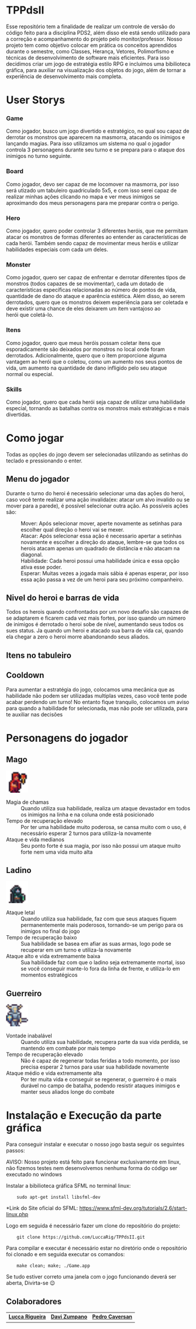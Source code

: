 
# TPPdsII
Esse repositório tem a finalidade de realizar um controle de versão do código feito para a disciplina PDS2, além disso ele está sendo utilizado para a correção e acompanhamento do projeto pelo monitor/professor. Nosso projeto tem como objetivo colocar em prática os conceitos aprendidos durante o semestre, como Classes, Herança, Vetores, Polimorfismo e técnicas de desenvolvimento de software mais eficientes. Para isso decidimos criar um jogo de estratégia estilo RPG e incluimos uma bibilioteca gráfica, para auxiliar na visualização dos objetos do jogo, além de tornar a experiência de desenvolvimento mais completa.

# User Storys

### Game

Como jogador, busco um jogo divertido e estratégico, no qual sou capaz de derrotar os monstros que aparecem na masmorra, atacando os inimigos e lançando magias. Para isso utilizamos um sistema no qual o jogador controla 3 personagens durante seu turno e se prepara para o ataque dos inimigos no turno seguinte.

### Board

Como jogador, devo ser capaz de me locomover na masmorra, por isso será utizado um tabuleiro quadriculado 5x5, e com isso serei capaz de realizar minhas ações clicando no mapa e ver meus inimigos se aproximando dos meus personagens para me preparar contra o perigo. 

### Hero

Como jogador, quero poder controlar 3 diferentes heróis, que me permitam atacar os monstros de formas diferentes ao entender as características de cada herói. Também sendo capaz de movimentar meus heróis e utilizar habilidades especiais com cada um deles.

### Monster

Como jogador, quero ser capaz de enfrentar e derrotar diferentes tipos de monstros (todos capazes de se movimentar), cada um dotado de características específicas relacionadas ao número de pontos de vida, quantidade de dano do ataque e aparência estética. Além disso, ao serem derrotados, quero que os monstros deixem experiência para ser coletada e deve existir uma chance de eles deixarem um item vantajoso ao herói que coletá-lo.

### Itens

Como jogador, quero que meus heróis possam coletar itens que esporadicamente são deixados por monstros no local onde foram derrotados. Adicionalmente, quero que o item proporcione alguma vantagem ao herói que o coletou, como um aumento nos seus pontos de vida, um aumento na quantidade de dano infligido pelo seu ataque normal ou especial.

### Skills

Como jogador, quero que cada herói seja capaz de utilizar uma habilidade especial, tornando as batalhas contra os monstros mais estratégicas e mais divertidas.

# Como jogar

Todas as opções do jogo devem ser selecionadas utilizando as setinhas do teclado e pressionando o enter.

## Menu do jogador

Durante o turno do heroi é necessário selecionar uma das ações do heroi, caso você tente realizar uma ação invalida(ex: atacar um alvo invalido ou se mover para a parede), é possível selecionar outra ação. As possíveis ações são:
<dl>
    <dd>Mover: Após selecionar mover, aperte novamente as setinhas para escolher qual direção o heroi vai se mexer.</dd>
    <dd>Atacar: Após selecionar essa ação é necessario apertar a setinhas novamente e escolher a direção do ataque, lembre-se que todos os herois atacam apenas um quadrado de distância e não atacam na diagonal.</dd>
    <dd>Habilidade: Cada heroi possui uma habilidade única e essa opção ativa esse poder.</dd>
    <dd>Esperar: Muitas vezes a jogada mais sábia é apenas esperar, por isso essa ação passa a vez de um heroi para seu próximo companheiro.</dd>
</dl>

## Nivel do heroi e barras de vida

Todos os herois quando confrontados por um novo desafio são capazes de se adaptarem e ficarem cada vez mais fortes, por isso quando um número de inimigos é derrotado o heroi sobe de nível, aumentando seus todos os sues status.
Ja quando um heroi e atacado sua barra de vida cai, quando ela chegar a zero o heroi morre abandonando seus aliados.

## Itens no tabuleiro



## Cooldown

Para aumentar a estratégia do jogo, colocamos uma mecânica que as habilidade não podem ser utilizadas multiplas vezes, caso você tente pode acabar perdendo um turno! No entanto fique tranquilo, colocamos um aviso para quando a habilidade
for selecionada, mas não pode ser utilizada, para te auxiliar nas decisões

# Personagens do jogador

## Mago
<img src="https://github.com/LuccaRig/TPPdsII/blob/main/Resources/NovicePyromancerIdle.gif" width="60" height="60"/> 
<dl>
  <dt>Magia de chamas</dt>
  <dd>Quando utiliza sua habilidade, realiza um ataque devastador em todos os inimigos na linha e na coluna onde está posicionado</dd>
  <dt>Tempo de recuperação elevado</dt>
  <dd>Por ter uma habilidade muito poderosa, se cansa muito com o uso, é necessário esperar 2 turnos para utiliza-la novamente</dd>
  <dt>Ataque e vida medianos</dt>
  <dd>Seu ponto forte é sua magia, por isso não possui um ataque muito forte nem uma vida muito alta</dd>
</dl>

## Ladino
<img src="https://github.com/LuccaRig/TPPdsII/blob/main/Resources/HalflingAssassinIdleSide.gif" width="60" height="60"/>
<dl>
  <dt>Ataque letal</dt>
  <dd>Quando utiliza sua habilidade, faz com que seus ataques fiquem permanentemente mais poderosos, tornando-se um perigo para os inimigos no final do jogo</dd>
  <dt>Tempo de recuperação baixo</dt>
  <dd>Sua habilidade se basea em afiar as suas armas, logo pode se recuperar em um turno e utiliza-la novamente</dd>
  <dt>Ataque alto e vida extremamente baixa</dt>
  <dd>Sua habilidade faz com que o ladino seja extremamente mortal, isso se você conseguir mante-lo fora da linha de frente, e utiliza-lo em momentos estratégicos</dd>
</dl>

## Guerreiro
<img src="https://github.com/LuccaRig/TPPdsII/blob/main/Resources/RadiantPaladinIdleSide.gif" width="60" height="60"/>
<dl>
  <dt>Vontade inabalável</dt>
  <dd>Quando utiliza sua habilidade, recupera parte da sua vida perdida, se mantendo em combate por mais tempo</dd>
  <dt>Tempo de recuperação elevado</dt>
  <dd>Não é capaz de regenerar todas feridas a todo momento, por isso precisa esperar 2 turnos para usar sua habilidade novamente</dd>
  <dt>Ataque médio e vida extremamente alta</dt>
  <dd>Por ter muita vida e conseguir se regenerar, o guerreiro é o mais durável no campo de batalha, podendo resistir ataques inimigos e manter seus aliados longe do  combate</dd>
</dl>

# Instalação e Execução da parte gráfica

Para conseguir instalar e executar o nosso jogo basta seguir os seguintes passos:

AVISO: Nosso projeto está feito para funcionar exclusivamente em linux, não fizemos testes nem desenvolvemos nenhuma forma do código ser executado no windows 

Instalar a bibilioteca gráfica SFML no terminal linux:

```
    sudo apt-get install libsfml-dev
```

*Link do Site oficial do SFML: https://www.sfml-dev.org/tutorials/2.6/start-linux.php

Logo em seguida é necessário fazer um clone do repositório do projeto:

```
    git clone https://github.com/LuccaRig/TPPdsII.git
```


Para compilar e executar é necessário estar no diretório onde o repositório foi clonado e em seguida executar os comandos:

```
    make clean; make; ./Game.app
```

Se tudo estiver correto uma janela com o jogo funcionando deverá ser aberta, Divirta-se 😉


## Colaboradores

<table>
  <tr>
    <td align="center">
      <a href="#">
        <sub>
          <b><a href="https://github.com/LuccaRig">Lucca Rigueira</a></b>
        </sub>
      </a>
    </td>
    <td align="center">
      <a href="#">
        <sub>
          <b><a href="https://github.com/DaviZTS">Davi Zumpano</a></b>
        </sub>
      </a>
    </td>
    <td align="center">
      <a href="#">
        <sub>
          <b><a href="https://github.com/pedr0caversan">Pedro Caversan</a></b>
        </sub>
      </a>
  </tr>
</table>
